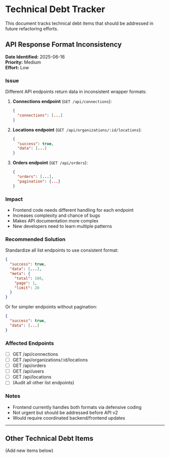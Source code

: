 # Technical Debt Tracker

This document tracks technical debt items that should be addressed in future refactoring efforts.

## API Response Format Inconsistency

**Date Identified:** 2025-06-16  
**Priority:** Medium  
**Effort:** Low  

### Issue
Different API endpoints return data in inconsistent wrapper formats:

1. **Connections endpoint** (`GET /api/connections`):
   ```json
   {
     "connections": [...]
   }
   ```

2. **Locations endpoint** (`GET /api/organizations/:id/locations`):
   ```json
   {
     "success": true,
     "data": [...]
   }
   ```

3. **Orders endpoint** (`GET /api/orders`):
   ```json
   {
     "orders": [...],
     "pagination": {...}
   }
   ```

### Impact
- Frontend code needs different handling for each endpoint
- Increases complexity and chance of bugs
- Makes API documentation more complex
- New developers need to learn multiple patterns

### Recommended Solution
Standardize all list endpoints to use consistent format:

```json
{
  "success": true,
  "data": [...],
  "meta": {
    "total": 100,
    "page": 1,
    "limit": 20
  }
}
```

Or for simpler endpoints without pagination:
```json
{
  "success": true,
  "data": [...]
}
```

### Affected Endpoints
- [ ] GET /api/connections
- [ ] GET /api/organizations/:id/locations  
- [ ] GET /api/orders
- [ ] GET /api/users
- [ ] GET /api/locations
- [ ] (Audit all other list endpoints)

### Notes
- Frontend currently handles both formats via defensive coding
- Not urgent but should be addressed before API v2
- Would require coordinated backend/frontend updates

---

## Other Technical Debt Items

(Add new items below)